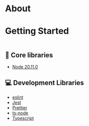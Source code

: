 # About

# Getting Started

```

```

## 🔧 Core libraries

- [Node 20.11.0](https://nodejs.org/en)

## 💻 Development Libraries

- [eslint](https://eslint.org/)
- [Jest](https://jestjs.io)
- [Prettier](https://prettier.io/)
- [ts-node](https://www.npmjs.com/package/ts-node)
- [Typescript](https://www.typescriptlang.org/)
